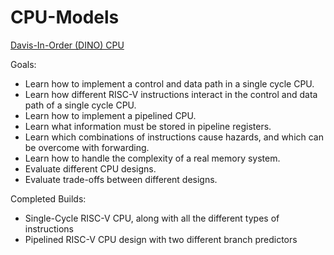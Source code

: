 # CPU-Models

[Davis-In-Order (DINO) CPU](https://github.com/jlpteaching/dinocpu-sq20)

Goals:
- Learn how to implement a control and data path in a single cycle CPU.
- Learn how different RISC-V instructions interact in the control and data path of a single cycle CPU.
- Learn how to implement a pipelined CPU.
- Learn what information must be stored in pipeline registers.
- Learn which combinations of instructions cause hazards, and which can be overcome with forwarding.
- Learn how to handle the complexity of a real memory system.
- Evaluate different CPU designs.
- Evaluate trade-offs between different designs.

Completed Builds:

- Single-Cycle RISC-V CPU, along with all the different types of instructions
- Pipelined RISC-V CPU design with two different branch predictors